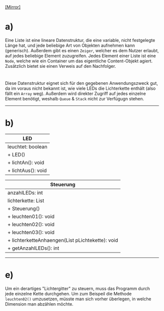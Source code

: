 [[Mirror]](https://gist.github.com/joseywoermann/ee4a2ac73afe6bbf5a3bf83309d262cd)

# a)

Eine Liste ist eine lineare Datenstruktur, die eine variable, nicht festgelegte Länge hat, und jede beliebige Art von Objekten aufnehmen kann (generisch). Außerdem gibt es einen `Zeiger`, welcher es dem Nutzer erlaubt, auf jedes beliebige Element zuzugreifen. Jedes Element einer Liste ist eine `Node`, welche wie ein Container um das eigentliche Content-Objekt agiert. Zusätzlich bietet sie einen Verweis auf den Nachfolger.

#

Diese Datenstruktur eignet sich für den gegebenen Anwendungszweck gut, da im voraus nicht bekannt ist, wie viele LEDs die Lichterkette enthält (also fällt ein `Array` weg). Außerdem wird direkter Zugriff auf jedes einzelne Element benötigt, weshalb `Queue` & `Stack` nicht zur Verfügugn stehen.

-----

# b)

| LED                |
|--------------------|
| leuchtet: boolean  |
| + LED()            |
| + lichtAn(): void  |
| + lichtAus(): void |


| Steuerung                                       |
|-------------------------------------------------|
| anzahlLEDs: int                                 |
| lichterkette: List<LED>                         |
| + Steuerung()                                   |
| + leuchten01(): void                            |
| + leuchten02(): void                            |
| + leuchten03(): void                            |
| + lichterketteAnhaengen(List pLichtekette): void|
| + getAnzahlLEDs(): int                          |

-----

# e)

Um ein derartiges "Lichtergitter" zu steuern, muss das Programm durch jede einzelne Kette durchgehen. Um zum Beispeil die Methode `leuchten02()` umzusetzen, müsste man sich vorher überlegen, in welche Dimension man abzählen möchte.
